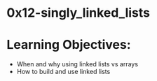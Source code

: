 # 0x12-singly_linked_lists

# Learning Objectives:
- When and why using linked lists vs arrays
- How to build and use linked lists
